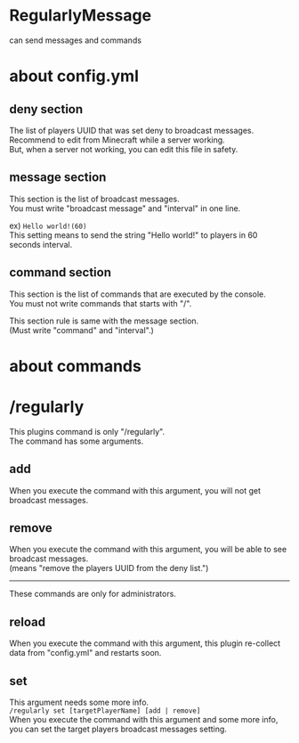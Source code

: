 # RegularlyMessage  
can send messages and commands
# about config.yml
## deny section
The list of players UUID that was set deny to broadcast messages.  
Recommend to edit from Minecraft while a server working.  
But, when a server not working, you can edit this file in safety.  
## message section
This section is the list of broadcast messages.  
You must write "broadcast message" and "interval" in one line.  

ex) `Hello world!(60)`  
This setting means to send the string "Hello world!" to players in 60 seconds interval.

## command section
This section is the list of commands that are executed by the console.  
You must not write commands that starts with "/".  

This section rule is same with the message section.  
(Must write "command" and "interval".)

# about commands
# /regularly
This plugins command is only "/regularly".  
The command has some arguments.
## add
When you execute the command with this argument, you will not get broadcast messages.  
## remove  
When you execute the command with this argument, you will be able to see broadcast messages.  
(means "remove the players UUID from the deny list.")


---
These commands are only for administrators.
## reload
When you execute the command with this argument, this plugin re-collect data from "config.yml" and restarts soon.
## set
This argument needs some more info.  
`/regularly set [targetPlayerName] [add | remove]`  
When you execute the command with this argument and some more info, you can set the target players broadcast messages setting.

